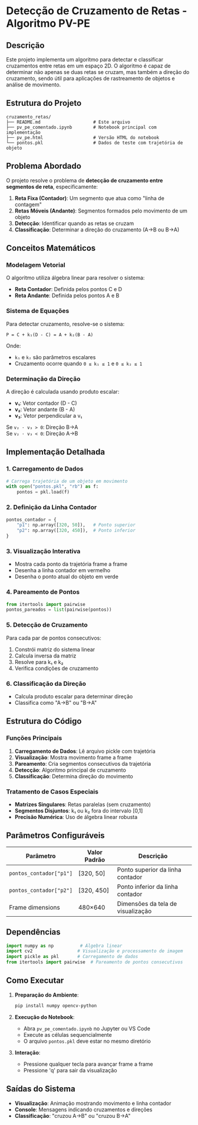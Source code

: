 # Detecção de Cruzamento de Retas - Algoritmo PV-PE

## Descrição

Este projeto implementa um algoritmo para detectar e classificar cruzamentos entre retas em um espaço 2D. O algoritmo é capaz de determinar não apenas se duas retas se cruzam, mas também a direção do cruzamento, sendo útil para aplicações de rastreamento de objetos e análise de movimento.

## Estrutura do Projeto

```
cruzamento_retas/
├── README.md                    # Este arquivo
├── pv_pe_comentado.ipynb        # Notebook principal com implementação
├── pv_pe.html                   # Versão HTML do notebook
└── pontos.pkl                   # Dados de teste com trajetória de objeto
```

## Problema Abordado

O projeto resolve o problema de **detecção de cruzamento entre segmentos de reta**, especificamente:

1. **Reta Fixa (Contador)**: Um segmento que atua como "linha de contagem"
2. **Retas Móveis (Andante)**: Segmentos formados pelo movimento de um objeto
3. **Detecção**: Identificar quando as retas se cruzam
4. **Classificação**: Determinar a direção do cruzamento (A→B ou B→A)

## Conceitos Matemáticos

### Modelagem Vetorial

O algoritmo utiliza álgebra linear para resolver o sistema:
- **Reta Contador**: Definida pelos pontos C e D
- **Reta Andante**: Definida pelos pontos A e B

### Sistema de Equações

Para detectar cruzamento, resolve-se o sistema:
```
P = C + k₁(D - C) = A + k₂(B - A)
```

Onde:
- `k₁` e `k₂` são parâmetros escalares
- Cruzamento ocorre quando `0 ≤ k₁ ≤ 1` e `0 ≤ k₂ ≤ 1`

### Determinação da Direção

A direção é calculada usando produto escalar:
- **v₁**: Vetor contador (D - C)
- **v₂**: Vetor andante (B - A)  
- **v₃**: Vetor perpendicular a v₁

Se `v₂ · v₃ > 0`: Direção B→A  
Se `v₂ · v₃ < 0`: Direção A→B

## Implementação Detalhada

### 1. Carregamento de Dados
```python
# Carrega trajetória de um objeto em movimento
with open("pontos.pkl", "rb") as f:
    pontos = pkl.load(f)
```

### 2. Definição da Linha Contador
```python
pontos_contador = {
    "p1": np.array([320, 50]),   # Ponto superior
    "p2": np.array([320, 450]),  # Ponto inferior
}
```

### 3. Visualização Interativa
- Mostra cada ponto da trajetória frame a frame
- Desenha a linha contador em vermelho
- Desenha o ponto atual do objeto em verde

### 4. Pareamento de Pontos
```python
from itertools import pairwise
pontos_pareados = list(pairwise(pontos))
```

### 5. Detecção de Cruzamento
Para cada par de pontos consecutivos:
1. Constrói matriz do sistema linear
2. Calcula inversa da matriz
3. Resolve para k₁ e k₂
4. Verifica condições de cruzamento

### 6. Classificação da Direção
- Calcula produto escalar para determinar direção
- Classifica como "A→B" ou "B→A"

## Estrutura do Código

### Funções Principais

1. **Carregamento de Dados**: Lê arquivo pickle com trajetória
2. **Visualização**: Mostra movimento frame a frame
3. **Pareamento**: Cria segmentos consecutivos da trajetória
4. **Detecção**: Algoritmo principal de cruzamento
5. **Classificação**: Determina direção do movimento

### Tratamento de Casos Especiais

- **Matrizes Singulares**: Retas paralelas (sem cruzamento)
- **Segmentos Disjuntos**: k₁ ou k₂ fora do intervalo [0,1]
- **Precisão Numérica**: Uso de álgebra linear robusta

## Parâmetros Configuráveis

| Parâmetro | Valor Padrão | Descrição |
|-----------|--------------|-----------|
| `pontos_contador["p1"]` | [320, 50] | Ponto superior da linha contador |
| `pontos_contador["p2"]` | [320, 450] | Ponto inferior da linha contador |
| Frame dimensions | 480×640 | Dimensões da tela de visualização |

## Dependências

```python
import numpy as np          # Álgebra linear
import cv2                 # Visualização e processamento de imagem
import pickle as pkl       # Carregamento de dados
from itertools import pairwise  # Pareamento de pontos consecutivos
```

## Como Executar

1. **Preparação do Ambiente**:
   ```bash
   pip install numpy opencv-python
   ```

2. **Execução do Notebook**:
   - Abra `pv_pe_comentado.ipynb` no Jupyter ou VS Code
   - Execute as células sequencialmente
   - O arquivo `pontos.pkl` deve estar no mesmo diretório

3. **Interação**:
   - Pressione qualquer tecla para avançar frame a frame
   - Pressione 'q' para sair da visualização

## Saídas do Sistema

- **Visualização**: Animação mostrando movimento e linha contador
- **Console**: Mensagens indicando cruzamentos e direções
- **Classificação**: "cruzou A→B" ou "cruzou B→A"
